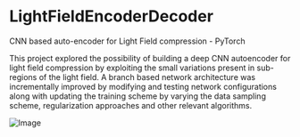 # LightFieldEncoderDecoder
CNN based auto-encoder for Light Field compression - PyTorch

This project explored the possibility of building a deep CNN autoencoder for light field compression by exploiting the small variations present in sub-regions of the light field. A branch based network architecture was incrementally improved by modifying and testing network configurations along with updating the training scheme by varying the data sampling scheme, regularization approaches and other relevant algorithms.

![Image](https://github.com/bwijerat/LightFieldEncoderDecoder/Report/media/LF_collage.jpg)
